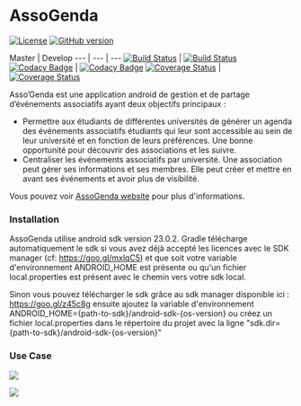 # AssoGenda

[![License](https://img.shields.io/badge/License-Apache%202.0-blue.svg)](https://opensource.org/licenses/Apache-2.0) [![GitHub version](https://badge.fury.io/gh/bouquet2%2Fassogenda.svg)](http://badge.fury.io/gh/bouquet2%2Fassogenda)

Master | Develop
--- | --- | --- 
[![Build Status](https://travis-ci.org/Bouquet2/AssoGenda.svg?branch=master)](https://travis-ci.org/Bouquet2/AssoGenda) | [![Build Status](https://travis-ci.org/Bouquet2/AssoGenda.svg?branch=develop)](https://travis-ci.org/Bouquet2/AssoGenda)
[![Codacy Badge](https://api.codacy.com/project/badge/Grade/726fc6a1a7514acc91f321082a3d2b51?branch=master)](https://www.codacy.com/app/Bouquet2/AssoGenda?utm_source=github.com&utm_medium=referral&utm_content=Bouquet2/AssoGenda&utm_campaign=badger) | [![Codacy Badge](https://api.codacy.com/project/badge/Grade/726fc6a1a7514acc91f321082a3d2b51?branch=develop)](https://www.codacy.com/app/Bouquet2/AssoGenda?utm_source=github.com&utm_medium=referral&utm_content=Bouquet2/AssoGenda&utm_campaign=badger)
[![Coverage Status](https://coveralls.io/repos/github/Bouquet2/AssoGenda/badge.svg?branch=master)](https://coveralls.io/github/Bouquet2/AssoGenda?branch=master) | [![Coverage Status](https://coveralls.io/repos/github/Bouquet2/AssoGenda/badge.svg?branch=develop)](https://coveralls.io/github/Bouquet2/AssoGenda?branch=develop)

Asso’Genda est une application android de gestion et de partage d’événements associatifs ayant deux objectifs principaux :  

  - Permettre aux étudiants de différentes universités de générer un agenda des événements associatifs étudiants qui leur sont accessible au sein de leur université et en fonction de leurs préférences. Une bonne opportunité pour découvrir des associations et les suivre.
  - Centraliser les événements associatifs par université. Une association peut gérer ses informations et ses membres. Elle peut créer et mettre en avant ses événements et avoir plus de visibilité.
  
 Vous pouvez voir [AssoGenda website](https://bouquet2.github.io/AssoGenda/) pour plus d'informations.

### Installation ###
AssoGenda utilise android sdk version 23.0.2. 
Gradle télécharge automatiquement le sdk si vous avez déjà accepté les licences avec le SDK manager (cf: https://goo.gl/mxlqC5) et que soit votre variable d'environnement ANDROID_HOME est présente ou qu'un fichier local.properties est présent avec le chemin vers votre sdk local.

Sinon vous pouvez télécharger le sdk grâce au sdk manager disponible ici : https://goo.gl/z45c8g ensuite ajoutez la variable d'environnement ANDROID_HOME={path-to-sdk}/android-sdk-{os-version} ou créez un fichier local.properties dans le répertoire du projet avec la ligne "sdk.dir={path-to-sdk}/android-sdk-{os-version}"

### Use Case ###

![](/diagrams/usecase_associations.png)

![](/diagrams/usecase_etudiant.png)
